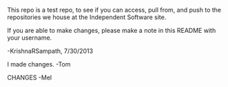 This repo is a test repo, to see if you can access, pull from, and push to the repositories we house at the Independent Software site.

If you are able to make changes, please make a note in this README with your username.

-KrishnaRSampath, 7/30/2013

I made changes.
-Tom

CHANGES -Mel